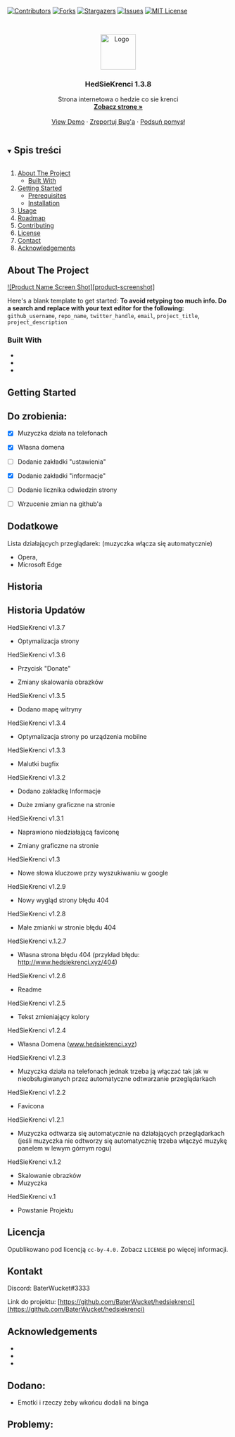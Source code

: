 <!--
*** Thanks for checking out the Best-README-Template. If you have a suggestion
*** that would make this better, please fork the repo and create a pull request
*** or simply open an issue with the tag "enhancement".
*** Thanks again! Now go create something AMAZING! :D
***
***
***
*** To avoid retyping too much info. Do a search and replace for the following:
*** github_username, repo_name, twitter_handle, email, project_title, project_description
-->



<!-- PROJECT SHIELDS -->
<!--
*** I'm using markdown "reference style" links for readability.
*** Reference links are enclosed in brackets [ ] instead of parentheses ( ).
*** See the bottom of this document for the declaration of the reference variables
*** for contributors-url, forks-url, etc. This is an optional, concise syntax you may use.
*** https://www.markdownguide.org/basic-syntax/#reference-style-links
-->
[![Contributors][contributors-shield]][contributors-url]
[![Forks][forks-shield]][forks-url]
[![Stargazers][stars-shield]][stars-url]
[![Issues][issues-shield]][issues-url]
[![MIT License][license-shield]][license-url]



<!-- PROJECT LOGO -->
<br />
<p align="center">
  <a href="https://github.com/BaterWucket/hedsiekrenci">
    <img src="images/logo.png" alt="Logo" width="80" height="80">
  </a>

  <h3 align="center">HedSieKrenci 1.3.8</h3>

  <p align="center">
    Strona internetowa o hedzie co sie krenci
    <br />
    <a href="https://hedsiekrenci.xyz"><strong>Zobacz stronę »</strong></a>
    <br />
    <br />
    <a href="https://github.com/github_username/repo_name">View Demo</a>
    ·
    <a href="https://github.com/github_username/repo_name/issues">Zreportuj Bug'a</a>
    ·
    <a href="https://github.com/github_username/repo_name/issues">Podsuń pomysł</a>
  </p>
</p>



<!-- TABLE OF CONTENTS -->
<details open="open">
  <summary><h2 style="display: inline-block">Spis treści</h2></summary>
  <ol>
    <li>
      <a href="#about-the-project">About The Project</a>
      <ul>
        <li><a href="#built-with">Built With</a></li>
      </ul>
    </li>
    <li>
      <a href="#getting-started">Getting Started</a>
      <ul>
        <li><a href="#prerequisites">Prerequisites</a></li>
        <li><a href="#installation">Installation</a></li>
      </ul>
    </li>
    <li><a href="#usage">Usage</a></li>
    <li><a href="#roadmap">Roadmap</a></li>
    <li><a href="#contributing">Contributing</a></li>
    <li><a href="#license">License</a></li>
    <li><a href="#contact">Contact</a></li>
    <li><a href="#acknowledgements">Acknowledgements</a></li>
  </ol>
</details>



<!-- ABOUT THE PROJECT -->
## About The Project

[![Product Name Screen Shot][product-screenshot]](https://example.com)

Here's a blank template to get started:
**To avoid retyping too much info. Do a search and replace with your text editor for the following:**
`github_username`, `repo_name`, `twitter_handle`, `email`, `project_title`, `project_description`


### Built With

* []()
* []()
* []()



<!-- GETTING STARTED -->
## Getting Started




<!-- USAGE EXAMPLES -->

## Do zrobienia:
- [x] Muzyczka działa na telefonach
- [x] Własna domena
- [ ] Dodanie zakładki "ustawienia"
- [x] Dodanie zakładki "informacje"
- [ ] Dodanie licznika odwiedzin strony
- [ ] Wrzucenie zmian na github'a



<!-- ROADMAP -->
## Dodatkowe

Lista działających przeglądarek: (muzyczka włącza się automatycznie)
 - Opera,
 - Microsoft Edge



<!-- CONTRIBUTING -->
## Historia

## Historia Updatów
HedSieKrenci v1.3.7
- Optymalizacja strony

HedSieKrenci v1.3.6
- Przycisk "Donate"

- Zmiany skalowania obrazków

HedSieKrenci v1.3.5
- Dodano mapę witryny

HedSieKrenci v1.3.4
- Optymalizacja strony po urządzenia mobilne

HedSieKrenci v1.3.3
- Malutki bugfix
 
HedSieKrenci v1.3.2
- Dodano zakładkę Informacje

- Duże zmiany graficzne na stronie


HedSieKrenci v1.3.1
- Naprawiono niedziałającą faviconę

- Zmiany graficzne na stronie

HedSieKrenci v1.3
- Nowe słowa kluczowe przy wyszukiwaniu w google

HedSieKrenci v1.2.9
- Nowy wygląd strony błędu 404

HedSieKrenci v1.2.8
- Małe zmianki w stronie błędu 404

HedSieKrenci v.1.2.7
- Własna strona błędu 404 (przykład błędu: http://www.hedsiekrenci.xyz/404)

HedSieKrenci v1.2.6
- Readme

HedSieKrenci v1.2.5
- Tekst zmieniający kolory

HedSieKrenci v1.2.4
- Własna Domena (www.hedsiekrenci.xyz)

HedSieKrenci v1.2.3
- Muzyczka działa na telefonach jednak trzeba ją włączać tak jak w nieobsługiwanych przez automatyczne odtwarzanie przeglądarkach

HedSieKrenci v1.2.2
- Favicona

HedSieKrenci v1.2.1
-  Muzyczka odtwarza się automatycznie na działających przeglądarkach (jeśli muzyczka nie odtworzy się automatycznię trzeba włączyć muzykę panelem w lewym górnym rogu)

HedSieKrenci v.1.2
- Skalowanie obrazków
- Muzyczka

HedSieKrenci v.1
- Powstanie Projektu



<!-- LICENSE -->
## Licencja

Opublikowano pod licencją `cc-by-4.0.` Zobacz `LICENSE` po więcej informacji.



<!-- CONTACT -->
## Kontakt

Discord: BaterWucket#3333

Link do projektu: [https://github.com/BaterWucket/hedsiekrenci](https://github.com/BaterWucket/hedsiekrenci)



<!-- ACKNOWLEDGEMENTS -->
## Acknowledgements

* []()
* []()
* []()





<!-- MARKDOWN LINKS & IMAGES -->
<!-- https://www.markdownguide.org/basic-syntax/#reference-style-links -->
[contributors-shield]: https://img.shields.io/github/contributors/BaterWucket/repo.svg?style=for-the-badge
[contributors-url]: https://github.com/BaterWucket/hedsiekrenci/graphs/contributors
[forks-shield]: https://img.shields.io/github/forks/github_username/repo.svg?style=for-the-badge
[forks-url]: https://github.com/github_username/repo_name/network/members
[stars-shield]: https://img.shields.io/github/stars/github_username/repo.svg?style=for-the-badge
[stars-url]: https://github.com/github_username/repo_name/stargazers
[issues-shield]: https://img.shields.io/github/issues/github_username/repo.svg?style=for-the-badge
[issues-url]: https://github.com/github_username/repo_name/issues
[license-shield]: https://img.shields.io/github/license/github_username/repo.svg?style=for-the-badge
[license-url]: https://github.com/github_username/repo_name/blob/master/LICENSE.txt
[linkedin-shield]: https://img.shields.io/badge/-LinkedIn-black.svg?style=for-the-badge&logo=linkedin&colorB=555
[linkedin-url]: https://linkedin.com/in/github_username


## Dodano:

- Emotki  i rzeczy żeby wkońcu dodali na binga

## Problemy:
